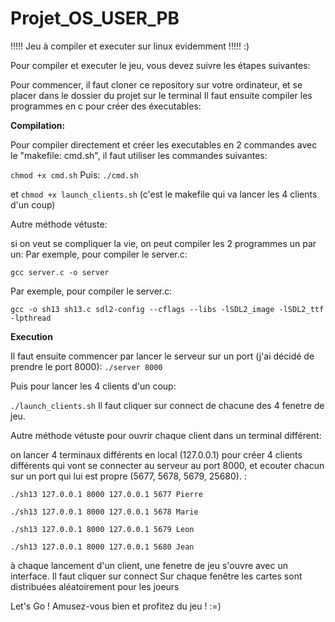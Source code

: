 # Projet_OS_USER_PB

!!!!!   Jeu à compiler et executer sur linux evidemment !!!!!  :)


Pour compiler et executer le jeu, vous devez suivre les étapes suivantes:

Pour commencer, il faut cloner ce repository sur votre ordinateur, et se placer dans le dossier du projet sur le terminal
Il faut ensuite compiler les programmes en c pour créer des éxecutables:



__Compilation:__



Pour compiler directement et créer les executables en 2 commandes avec le "makefile: cmd.sh", il faut utiliser les commandes suivantes:

`chmod +x cmd.sh`
Puis:
`./cmd.sh`

et `chmod +x launch_clients.sh` (c'est le makefile qui va lancer les 4 clients d'un coup)







Autre méthode vétuste:

si on veut se compliquer la vie, on peut compiler les 2 programmes un par un:
Par exemple, pour compiler le server.c:

`gcc server.c -o server`




Par exemple, pour compiler le server.c:

`gcc -o sh13 sh13.c sdl2-config --cflags --libs -lSDL2_image -lSDL2_ttf -lpthread`




__Execution__

Il faut ensuite commencer par lancer le serveur sur un port (j'ai décidé de prendre le port 8000):
`./server 8000`


Puis pour lancer les 4 clients d'un coup:

`./launch_clients.sh`
Il faut cliquer sur connect de chacune des 4 fenetre de jeu.





Autre méthode vétuste pour ouvrir chaque client dans un terminal différent:

on lancer 4 terminaux différents en local (127.0.0.1) pour créer 4 clients différents qui vont se connecter au serveur au port 8000, et ecouter chacun sur un port qui lui est propre (5677, 5678, 5679, 25680). :

`./sh13 127.0.0.1 8000 127.0.0.1 5677 Pierre`

`./sh13 127.0.0.1 8000 127.0.0.1 5678 Marie`

`./sh13 127.0.0.1 8000 127.0.0.1 5679 Leon`

`./sh13 127.0.0.1 8000 127.0.0.1 5680 Jean`



à chaque lancement d'un client, une fenetre de jeu s'ouvre avec un interface. 
Il faut cliquer sur connect
Sur chaque fenêtre les cartes sont distribuées aléatoirement pour les joeurs



Let's Go ! Amusez-vous bien et profitez du jeu !
:=)




